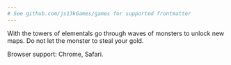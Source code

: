 ```yaml
---
# See github.com/js13kGames/games for supported frontmatter
---
```

With the towers of elementals go through waves of monsters to unlock new maps. Do not let the monster to steal your gold.

Browser support: Chrome, Safari.